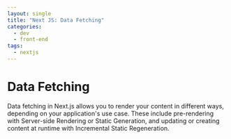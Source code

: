 ```yaml
---
layout: single
title: "Next JS: Data Fetching"
categories:
  - dev 
  - front-end
tags:
  - nextjs
---
```


# Data Fetching

Data fetching in Next.js allows you to render your content in different ways, depending on your application's use case. 
These include pre-rendering with Server-side Rendering or Static Generation, and updating or creating content at runtime with Incremental Static Regeneration.
